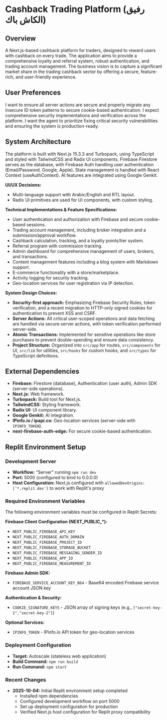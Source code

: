 # Cashback Trading Platform (رفيق الكاش باك)

## Overview
A Next.js-based cashback platform for traders, designed to reward users with cashback on every trade. The application aims to provide a comprehensive loyalty and referral system, robust authentication, and trading account management. The business vision is to capture a significant market share in the trading cashback sector by offering a secure, feature-rich, and user-friendly experience.

## User Preferences
I want to ensure all server actions are secure and properly migrate any insecure ID token patterns to secure cookie-based authentication. I expect comprehensive security implementations and verification across the platform. I want the agent to prioritize fixing critical security vulnerabilities and ensuring the system is production-ready.

## System Architecture
The platform is built with Next.js 15.3.3 and Turbopack, using TypeScript and styled with TailwindCSS and Radix UI components. Firebase Firestore serves as the database, with Firebase Auth handling user authentication (Email/Password, Google, Apple). State management is handled with React Context (useAuthContext). AI features are integrated using Google Genkit.

**UI/UX Decisions:**
- Multi-language support with Arabic/English and RTL layout.
- Radix UI primitives are used for UI components, with custom styling.

**Technical Implementations & Feature Specifications:**
- User authentication and authorization with Firebase and secure cookie-based sessions.
- Trading account management, including broker integration and a submission/approval workflow.
- Cashback calculation, tracking, and a loyalty points/tier system.
- Referral program with commission tracking.
- Admin dashboard for comprehensive management of users, brokers, and transactions.
- Content management features including a blog system with Markdown support.
- E-commerce functionality with a store/marketplace.
- Activity logging for security tracking.
- Geo-location services for user registration via IP detection.

**System Design Choices:**
- **Security-first approach:** Emphasizing Firebase Security Rules, token verification, and a recent migration to HTTP-only signed cookies for authentication to prevent XSS and CSRF.
- **Server Actions:** All critical user-scoped operations and data fetching are handled via secure server actions, with token verification performed server-side.
- **Atomic Transactions:** Implemented for sensitive operations like store purchases to prevent double-spending and ensure data consistency.
- **Project Structure:** Organized into `src/app` for routes, `src/components` for UI, `src/lib` for utilities, `src/hooks` for custom hooks, and `src/types` for TypeScript definitions.

## External Dependencies
- **Firebase:** Firestore (database), Authentication (user auth), Admin SDK (server-side operations).
- **Next.js:** Web framework.
- **Turbopack:** Build tool for Next.js.
- **TailwindCSS:** Styling framework.
- **Radix UI:** UI component library.
- **Google Genkit:** AI integration.
- **IPinfo.io / ipapi.co:** Geo-location services (server-side with `IPINFO_TOKEN`).
- **next-firebase-auth-edge:** For secure cookie-based authentication.

## Replit Environment Setup

### Development Server
- **Workflow:** "Server" running `npm run dev`
- **Port:** 5000 (configured to bind to 0.0.0.0)
- **Host Configuration:** Next.js configured with `allowedDevOrigins: ['*.replit.dev']` to work with Replit's proxy

### Required Environment Variables
The following environment variables must be configured in Replit Secrets:

**Firebase Client Configuration (NEXT_PUBLIC_*):**
- `NEXT_PUBLIC_FIREBASE_API_KEY`
- `NEXT_PUBLIC_FIREBASE_AUTH_DOMAIN`
- `NEXT_PUBLIC_FIREBASE_PROJECT_ID`
- `NEXT_PUBLIC_FIREBASE_STORAGE_BUCKET`
- `NEXT_PUBLIC_FIREBASE_MESSAGING_SENDER_ID`
- `NEXT_PUBLIC_FIREBASE_APP_ID`
- `NEXT_PUBLIC_FIREBASE_MEASUREMENT_ID`

**Firebase Admin SDK:**
- `FIREBASE_SERVICE_ACCOUNT_KEY_B64` - Base64 encoded Firebase service account JSON key

**Authentication & Security:**
- `COOKIE_SIGNATURE_KEYS` - JSON array of signing keys (e.g., `["secret-key-1","secret-key-2"]`)

**Optional Services:**
- `IPINFO_TOKEN` - IPinfo.io API token for geo-location services

### Deployment Configuration
- **Target:** Autoscale (stateless web application)
- **Build Command:** `npm run build`
- **Run Command:** `npm start`

### Recent Changes
- **2025-10-04:** Initial Replit environment setup completed
  - Installed npm dependencies
  - Configured development workflow on port 5000
  - Set up deployment configuration for production
  - Verified Next.js host configuration for Replit proxy compatibility